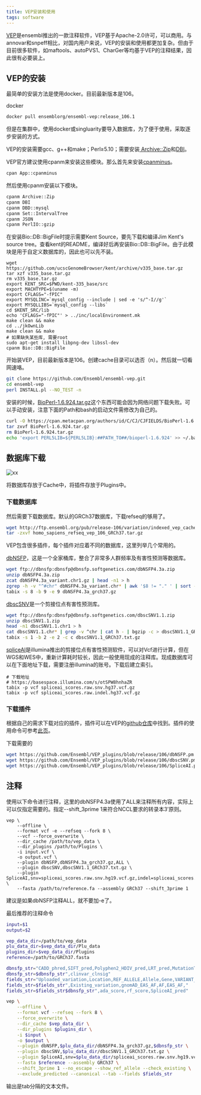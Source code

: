 ```yaml
---
title: VEP安装和使用
tags: software
---
```


[VEP](https://asia.ensembl.org/info/docs/tools/vep/index.html)是ensembl推出的一款注释软件，VEP基于Apache-2.0许可，可以商用。与annovar和snpeff相比，对国内用户来说，VEP的安装和使用都更加复杂。但由于目前很多软件，如maftools、autoPVS1、CharGer等均基于VEP的注释结果，因此很有必要装上。


## VEP的安装
最简单的安装方法是使用docker。目前最新版本是106。

docker
```bash
docker pull ensemblorg/ensembl-vep:release_106.1
```

但是在集群中，使用docker或singluarity要导入数据库，为了便于使用，采取逐步安装的方式。

VEP的安装需要gcc、g++和make；Perl≥5.10；需要安装[ Archive::Zip](https://metacpan.org/pod/Archive::Zip)和[DBI](https://metacpan.org/pod/DBI)。

VEP官方建议使用cpanm来安装这些模块。那么首先来安装[cpanminus](http://search.cpan.org/~miyagawa/Menlo-1.9003/script/cpanm-menlo)。

```bash
cpan App::cpanminus
```

然后使用cpanm安装以下模块。
```bash
cpanm Archive::Zip
cpanm DBI
cpanm DBD::mysql
cpanm Set::IntervalTree
cpanm JSON
cpanm PerlIO::gzip
```

在安装Bio::DB::BigFile时提示需要Kent Source，要先下载和编译Jim Kent's source tree。查看kent的README，编译好后再安装Bio::DB::BigFile。由于此模块是用于自定义数据库的，因此也可以先不装。
```
wget https://github.com/ucscGenomeBrowser/kent/archive/v335_base.tar.gz
tar xzf v335_base.tar.gz
rm v335_base.tar.gz
export KENT_SRC=$PWD/kent-335_base/src
export MACHTYPE=$(uname -m)
export CFLAGS="-fPIC"
export MYSQLINC=`mysql_config --include | sed -e 's/^-I//g'`
export MYSQLLIBS=`mysql_config --libs`
cd $KENT_SRC/lib
echo 'CFLAGS="-fPIC"' > ../inc/localEnvironment.mk
make clean && make
cd ../jkOwnLib
make clean && make
# 如果缺失某些库, 需要root
sudo apt-get install libpng-dev libssl-dev
cpanm Bio::DB::BigFile
```


开始装VEP，目前最新版本是106。创建cache目录可以选否（n）。然后就一切看网速咯。
```bash
git clone https://github.com/Ensembl/ensembl-vep.git
cd ensembl-vep
perl INSTALL.pl --NO_TEST -n
```

安装的时候，[BioPerl-1.6.924.tar.gz](https://cpan.metacpan.org/authors/id/C/CJ/CJFIELDS/BioPerl-1.6.924.tar.gz)这个东西可能会因为网络问题下载失败。可以手动安装，注意下面的Path和bash的启动文件需修改为自己的。
```bash
curl -O https://cpan.metacpan.org/authors/id/C/CJ/CJFIELDS/BioPerl-1.6.924.tar.gz
tar zxvf BioPerl-1.6.924.tar.gz
rm BioPerl-1.6.924.tar.gz
echo 'export PERL5LIB=${PERL5LIB}:##PATH_TO##/bioperl-1.6.924' >> ~/.bash_profile
```



## 数据库下载
![xx](http://asia.ensembl.org/info/docs/tools/vep/script/VEP_docker_local_setup.png)

将数据库存放于Cache中，将插件存放于Plugins中。


### 下载数据库

然后需要下载数据库。默认的GRCh37数据库，下载refseq的够用了。

```bash
wget http://ftp.ensembl.org/pub/release-106/variation/indexed_vep_cache/homo_sapiens_refseq_vep_106_GRCh37.tar.gz
tar -zxvf homo_sapiens_refseq_vep_106_GRCh37.tar.gz
```

VEP包含很多插件，每个插件对应着不同的数据库，这里列举几个常用的。

[dbNSFP](https://sites.google.com/site/jpopgen/dbNSFP)，这是一个全家桶库，整合了非常多人群频率及有害性预测等数据库。
```bash
wget ftp://dbnsfp:dbnsfp@dbnsfp.softgenetics.com/dbNSFP4.3a.zip
unzip dbNSFP4.3a.zip
zcat dbNSFP4.3a_variant.chr1.gz | head -n1 > h
zgrep -h -v "^#chr" dbNSFP4.3a_variant.chr* | awk '$8 != "." ' | sort -T /path/to/tmp_folder -k8,8 -k9,9n - | cat h - | bgzip -c > dbNSFP4.3a_grch37.gz
tabix -s 8 -b 9 -e 9 dbNSFP4.3a_grch37.gz
```

[dbscSNV](http://www.liulab.science/dbscsnv.html)是一个剪接位点有害性预测库。
```bash
wget ftp://dbnsfp:dbnsfp@dbnsfp.softgenetics.com/dbscSNV1.1.zip
unzip dbscSNV1.1.zip
head -n1 dbscSNV1.1.chr1 > h
cat dbscSNV1.1.chr* | grep -v ^chr | cat h - | bgzip -c > dbscSNV1.1_GRCh37.txt.gz
tabix -s 1 -b 2 -e 2 -c c dbscSNV1.1_GRCh37.txt.gz
```

[spliceAI](https://github.com/Illumina/SpliceAI)是illumina推出的剪接位点有害性预测软件，可以对Vcf进行计算，但在WGS和WES中，重新计算耗时较长，因此一般使用现成的注释库。现成数据库可以在下面地址下载，需要注册illumina的账号。下载后建立索引。
```
# 下载地址
# https://basespace.illumina.com/s/otSPW8hnhaZR
tabix -p vcf spliceai_scores.raw.snv.hg37.vcf.gz
tabix -p vcf spliceai_scores.raw.indel.hg37.vcf.gz
```

### 下载插件
根据自己的需求下载对应的插件，插件可以在VEP的[github仓库](https://github.com/Ensembl/VEP_plugins)中找到。插件的使用命令可参考[此页](https://asia.ensembl.org/info/docs/tools/vep/script/vep_plugins.html)。

下载需要的
```bash
wget https://github.com/Ensembl/VEP_plugins/blob/release/106/dbNSFP.pm
wget https://github.com/Ensembl/VEP_plugins/blob/release/106/dbscSNV.pm
wget https://github.com/Ensembl/VEP_plugins/blob/release/106/SpliceAI.pm
```

## 注释

使用以下命令进行注释，这里的dbNSFP4.3a使用了ALL来注释所有内容，实际上可以仅指定需要的。指定--shift_3prime 1来符合NCCL要求的转录本3’原则。
```
vep \
	--offline \
	--format vcf -e --refseq --fork 8 \
	--vcf --force_overwrite \
	--dir_cache /path/to/vep_data \
	--dir_plugins /path/to/Plugins \
	-i input.vcf \
	-o output.vcf \
	--plugin dbNSFP,dbNSFP4.3a_grch37.gz,ALL \
	--plugin dbscSNV,dbscSNV1.1_GRCh37.txt.gz \
	--plugin SpliceAI,snv=spliceai_scores.raw.snv.hg19.vcf.gz,indel=spliceai_scores.raw.indel.hg19.vcf.gz,cutoff=0.5 \
	--fasta /path/to/reference.fa --assembly GRCh37 --shift_3prime 1
```
建议是如果dbNSFP注释ALL，就不要加-e了。

最后推荐的注释命令
```bash
input=$1
output=$2

vep_data_dir=/path/to/vep_data
plu_data_dir=$vep_data_dir/Plu_data
plugins_dir=$vep_data_dir/Plugins
reference=/path/to/GRCh37.fasta

dbnsfp_str="CADD_phred,SIFT_pred,Polyphen2_HDIV_pred,LRT_pred,MutationTaster_pred,MutationAssessor_pred,FATHMM_pred,PROVEAN_pred,M-CAP_pred,REVEL_score"
dbnsfp_str=$dbnsfp_str",clinvar_clnsig"
fields_str="Uploaded_variation,Location,REF_ALLELE,Allele,Gene,VARIANT_CLASS,CANONICAL,HGVSc,HGVSp,Consequence,EXON,BIOTYPE"
fields_str=$fields_str",Existing_variation,gnomAD_EAS_AF,AF,EAS_AF,"
fields_str=$fields_str$dbnsfp_str",ada_score,rf_score,SpliceAI_pred"

vep \
	--offline \
	--format vcf --refseq --fork 8 \
	--force_overwrite \
	--dir_cache $vep_data_dir \
	--dir_plugins $plugins_dir \
	-i $input \
	-o $output \
	--plugin dbNSFP,$plu_data_dir/dbNSFP4.3a_grch37.gz,$dbnsfp_str \
	--plugin dbscSNV,$plu_data_dir/dbscSNV1.1_GRCh37.txt.gz \
	--plugin SpliceAI,snv=$plu_data_dir/spliceai_scores.raw.snv.hg19.vcf.gz,indel=$plu_data_dir/spliceai_scores.raw.indel.hg19.vcf.gz,cutoff=0.5 \
	--fasta $reference --assembly GRCh37 \
	--shift_3prime 1 --no_escape --show_ref_allele --check_existing \
	--exclude_predicted --canonical --tab --fields $fields_str
```

输出是tab分隔的文本文件。

